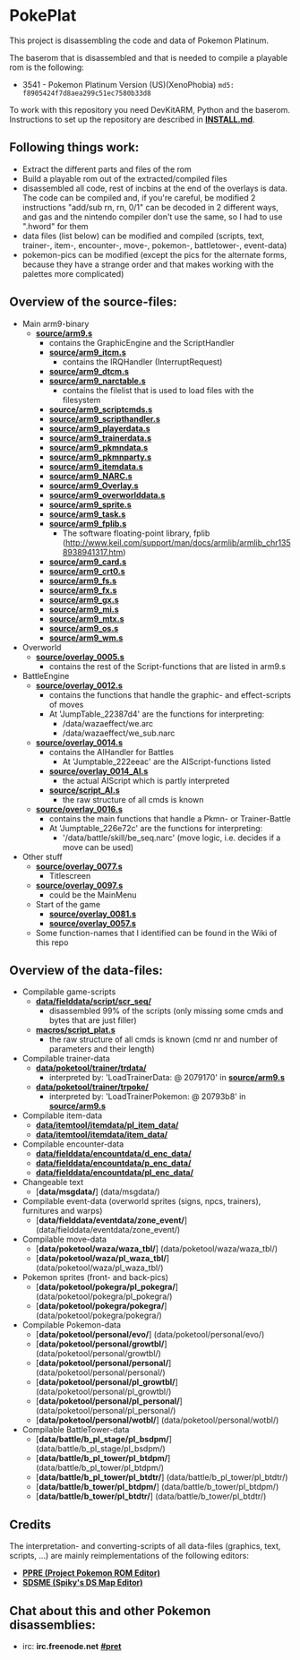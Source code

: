 # PokePlat

This project is disassembling the code and data of Pokemon Platinum.

The baserom that is disassembled and that is needed to compile a playable rom is the following:

* 3541 - Pokemon Platinum Version (US)(XenoPhobia) `md5: f8905424f7d8aea299c51ec7580b33d8`

To work with this repository you need DevKitARM, Python and the baserom.
Instructions to set up the repository are described in [**INSTALL.md**](INSTALL.md).

## Following things work:
* Extract the different parts and files of the rom
* Build a playable rom out of the extracted/compiled files
* disassembled all code, rest of incbins at the end of the overlays is data. The code can be compiled and, if you're careful, be modified
  2 instructions "add/sub rn, rn, 0/1" can be decoded in 2 different ways, and gas and the nintendo compiler don't use the same, so I had to use ".hword" for them
* data files (list below) can be modified and compiled (scripts, text, trainer-, item-, encounter-, move-, pokemon-, battletower-, event-data)
* pokemon-pics can be modified (except the pics for the alternate forms, because they have a strange order and that makes working with the palettes more complicated)

## Overview of the source-files:
* Main arm9-binary
  * [**source/arm9.s**](source/arm9.s)
    * contains the GraphicEngine and the ScriptHandler
    * [**source/arm9_itcm.s**](source/arm9_itcm.s)
      * contains the IRQHandler (InterruptRequest)
    * [**source/arm9_dtcm.s**](source/arm9_dtcm.s)
    * [**source/arm9_narctable.s**](source/arm9_narctable.s)
      * contains the filelist that is used to load files with the filesystem
    * [**source/arm9_scriptcmds.s**](source/arm9_scriptcmds.s)
    * [**source/arm9_scripthandler.s**](source/arm9_scripthandler.s)
    * [**source/arm9_playerdata.s**](source/arm9_playerdata.s)
    * [**source/arm9_trainerdata.s**](source/arm9_trainerdata.s)
    * [**source/arm9_pkmndata.s**](source/arm9_pkmndata.s)
    * [**source/arm9_pkmnparty.s**](source/arm9_pkmnparty.s)
    * [**source/arm9_itemdata.s**](source/arm9_itemdata.s)
    * [**source/arm9_NARC.s**](source/arm9_NARC.s)
    * [**source/arm9_Overlay.s**](source/arm9_Overlay.s)
    * [**source/arm9_overworlddata.s**](source/arm9_overworlddata.s)
    * [**source/arm9_sprite.s**](source/arm9_sprite.s)
    * [**source/arm9_task.s**](source/arm9_task.s)
    * [**source/arm9_fplib.s**](source/arm9_fplib.s)
      * The software floating-point library, fplib (http://www.keil.com/support/man/docs/armlib/armlib_chr1358938941317.htm)
    * [**source/arm9_card.s**](source/arm9_card.s)
    * [**source/arm9_crt0.s**](source/arm9_crt0.s)
    * [**source/arm9_fs.s**](source/arm9_fs.s)
    * [**source/arm9_fx.s**](source/arm9_fx.s)
    * [**source/arm9_gx.s**](source/arm9_gx.s)
    * [**source/arm9_mi.s**](source/arm9_mi.s)
    * [**source/arm9_mtx.s**](source/arm9_mtx.s)
    * [**source/arm9_os.s**](source/arm9_os.s)
    * [**source/arm9_wm.s**](source/arm9_wm.s)
* Overworld
  * [**source/overlay_0005.s**](source/overlay_0005.s)
    * contains the rest of the Script-functions that are listed in arm9.s
* BattleEngine
  * [**source/overlay_0012.s**](source/overlay_0012.s)
    * contains the functions that handle the graphic- and effect-scripts of moves
    * At 'JumpTable_22387d4' are the functions for interpreting:
      * /data/wazaeffect/we.arc
      * /data/wazaeffect/we_sub.narc
  * [**source/overlay_0014.s**](source/overlay_0014.s)
    * contains the AIHandler for Battles
      * At 'Jumptable_222eeac' are the AIScript-functions listed
    * [**source/overlay_0014_AI.s**](source/overlay_0014_AI.s)
      * the actual AIScript which is partly interpreted
    * [**source/script_AI.s**](source/script_AI.s)
      * the raw structure of all cmds is known
  * [**source/overlay_0016.s**](source/overlay_0016.s)
    * contains the main functions that handle a Pkmn- or Trainer-Battle
    * At 'Jumptable_226e72c' are the functions for interpreting:
      * '/data/battle/skill/be_seq.narc' (move logic, i.e. decides if a move can be used)
* Other stuff
  * [**source/overlay_0077.s**](source/overlay_0077.s)
    * Titlescreen
  * [**source/overlay_0097.s**](source/overlay_0097.s)
    * could be the MainMenu
  * Start of the game
    * [**source/overlay_0081.s**](source/overlay_0081.s)
    * [**source/overlay_0057.s**](source/overlay_0057.s)
  * Some function-names that I identified can be found in the Wiki of this repo
  
## Overview of the data-files:
* Compilable game-scripts
  * [**data/fielddata/script/scr_seq/**](data/fielddata/script/scr_seq/)
    * disassembled 99% of the scripts (only missing some cmds and bytes that are just filler)
  * [**macros/script_plat.s**](macros/script_plat.s)
    * the raw structure of all cmds is known (cmd nr and number of parameters and their length)
* Compilable trainer-data
  * [**data/poketool/trainer/trdata/**](data/poketool/trainer/trdata/)
    * interpreted by: 'LoadTrainerData: @ 2079170' in [**source/arm9.s**](source/arm9.s)
  * [**data/poketool/trainer/trpoke/**](data/poketool/trainer/trpoke/)
    * interpreted by: 'LoadTrainerPokemon: @ 20793b8' in [**source/arm9.s**](source/arm9.s)
* Compilable item-data
  * [**data/itemtool/itemdata/pl_item_data/**](data/itemtool/itemdata/pl_item_data/)
  * [**data/itemtool/itemdata/item_data/**](data/itemtool/itemdata/item_data/)
* Compilable encounter-data
  * [**data/fielddata/encountdata/d_enc_data/**](data/fielddata/encountdata/d_enc_data/)
  * [**data/fielddata/encountdata/p_enc_data/**](data/fielddata/encountdata/p_enc_data/)
  * [**data/fielddata/encountdata/pl_enc_data/**](data/fielddata/encountdata/pl_enc_data/)
* Changeable text
  * [**data/msgdata/**] (data/msgdata/)
* Compilable event-data (overworld sprites (signs, npcs, trainers), furnitures and warps)
  * [**data/fielddata/eventdata/zone_event/**] (data/fielddata/eventdata/zone_event/)
* Compilable move-data
  * [**data/poketool/waza/waza_tbl/**] (data/poketool/waza/waza_tbl/)
  * [**data/poketool/waza/pl_waza_tbl/**] (data/poketool/waza/pl_waza_tbl/)
* Pokemon sprites (front- and back-pics)
  * [**data/poketool/pokegra/pl_pokegra/**] (data/poketool/pokegra/pl_pokegra/)
  * [**data/poketool/pokegra/pokegra/**] (data/poketool/pokegra/pokegra/)
* Compilable Pokemon-data
  * [**data/poketool/personal/evo/**] (data/poketool/personal/evo/)
  * [**data/poketool/personal/growtbl/**] (data/poketool/personal/growtbl/)
  * [**data/poketool/personal/personal/**] (data/poketool/personal/personal/)
  * [**data/poketool/personal/pl_growtbl/**] (data/poketool/personal/pl_growtbl/)
  * [**data/poketool/personal/pl_personal/**] (data/poketool/personal/pl_personal/)
  * [**data/poketool/personal/wotbl/**] (data/poketool/personal/wotbl/)
* Compilable BattleTower-data
  * [**data/battle/b_pl_stage/pl_bsdpm/**] (data/battle/b_pl_stage/pl_bsdpm/)
  * [**data/battle/b_pl_tower/pl_btdpm/**] (data/battle/b_pl_tower/pl_btdpm/)
  * [**data/battle/b_pl_tower/pl_btdtr/**] (data/battle/b_pl_tower/pl_btdtr/)
  * [**data/battle/b_tower/pl_btdpm/**] (data/battle/b_tower/pl_btdpm/)
  * [**data/battle/b_tower/pl_btdtr/**] (data/battle/b_tower/pl_btdtr/)

## Credits
The interpretation- and converting-scripts of all data-files (graphics, text, scripts, ...) are mainly reimplementations of the following editors:
* [**PPRE (Project Pokemon ROM Editor)**][PPRE]
* [**SDSME (Spiky's DS Map Editor)**][SDSME]

## Chat about this and other Pokemon disassemblies:

* irc: **irc.freenode.net** [**#pret**][irc]

[PPRE]: https://github.com/projectpokemon/PPRE
[SDSME]: https://github.com/MarcRiera/SDSME
[irc]: https://kiwiirc.com/client/irc.freenode.net/?#pret
